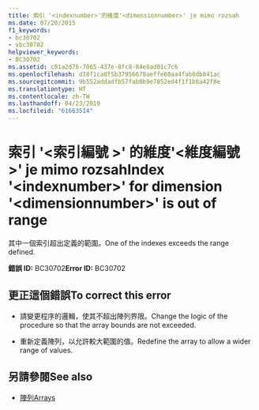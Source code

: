 ```yaml
---
title: 索引 '<indexnumber>'的維度'<dimensionnumber>' je mimo rozsah
ms.date: 07/20/2015
f1_keywords:
- bc30702
- vbc30702
helpviewer_keywords:
- BC30702
ms.assetid: c81a2d76-7065-437e-8fc8-84e8ad01c7c6
ms.openlocfilehash: d18f1ca8f5b37956678aeffe60aa4fab8db841ac
ms.sourcegitcommit: 9b552addadfb57fab0b9e7852ed4f1f1b8a42f8e
ms.translationtype: HT
ms.contentlocale: zh-TW
ms.lasthandoff: 04/23/2019
ms.locfileid: "61663514"
---
```

# <a name="index-indexnumber-for-dimension-dimensionnumber-is-out-of-range"></a><span data-ttu-id="ed8ce-102">索引 '\<索引編號 >' 的維度'\<維度編號 >' je mimo rozsah</span><span class="sxs-lookup"><span data-stu-id="ed8ce-102">Index '\<indexnumber>' for dimension '\<dimensionnumber>' is out of range</span></span>
<span data-ttu-id="ed8ce-103">其中一個索引超出定義的範圍。</span><span class="sxs-lookup"><span data-stu-id="ed8ce-103">One of the indexes exceeds the range defined.</span></span>  
  
 <span data-ttu-id="ed8ce-104">**錯誤 ID:** BC30702</span><span class="sxs-lookup"><span data-stu-id="ed8ce-104">**Error ID:** BC30702</span></span>  
  
## <a name="to-correct-this-error"></a><span data-ttu-id="ed8ce-105">更正這個錯誤</span><span class="sxs-lookup"><span data-stu-id="ed8ce-105">To correct this error</span></span>  
  
- <span data-ttu-id="ed8ce-106">請變更程序的邏輯，使其不超出陣列界限。</span><span class="sxs-lookup"><span data-stu-id="ed8ce-106">Change the logic of the procedure so that the array bounds are not exceeded.</span></span>  
  
- <span data-ttu-id="ed8ce-107">重新定義陣列，以允許較大範圍的值。</span><span class="sxs-lookup"><span data-stu-id="ed8ce-107">Redefine the array to allow a wider range of values.</span></span>  
  
## <a name="see-also"></a><span data-ttu-id="ed8ce-108">另請參閱</span><span class="sxs-lookup"><span data-stu-id="ed8ce-108">See also</span></span>

- [<span data-ttu-id="ed8ce-109">陣列</span><span class="sxs-lookup"><span data-stu-id="ed8ce-109">Arrays</span></span>](../../visual-basic/programming-guide/language-features/arrays/index.md)
